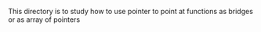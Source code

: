 This directory is to study how to use pointer to point at functions as bridges or as array of pointers
